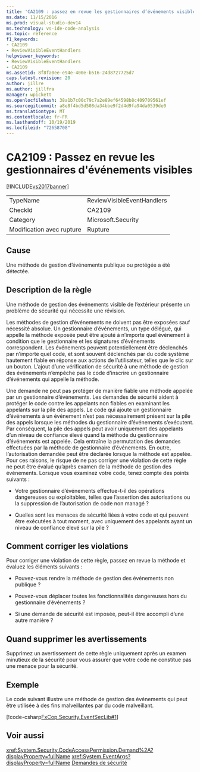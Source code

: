 ```yaml
---
title: 'CA2109 : passez en revue les gestionnaires d’événements visibles | Microsoft Docs'
ms.date: 11/15/2016
ms.prod: visual-studio-dev14
ms.technology: vs-ide-code-analysis
ms.topic: reference
f1_keywords:
- CA2109
- ReviewVisibleEventHandlers
helpviewer_keywords:
- ReviewVisibleEventHandlers
- CA2109
ms.assetid: 8f8fa0ee-e94e-400e-b516-24d8727725d7
caps.latest.revision: 20
author: jillre
ms.author: jillfra
manager: wpickett
ms.openlocfilehash: 38a1b7c00c79c7a2e89ef64598b8c409709561ef
ms.sourcegitcommit: a8e8f4bd5d508da34bbe9f2d4d9fa94da0539de0
ms.translationtype: MT
ms.contentlocale: fr-FR
ms.lasthandoff: 10/19/2019
ms.locfileid: "72658708"
---
```

# <a name="ca2109-review-visible-event-handlers"></a>CA2109 : Passez en revue les gestionnaires d'événements visibles
[!INCLUDE[vs2017banner](../includes/vs2017banner.md)]

|||
|-|-|
|TypeName|ReviewVisibleEventHandlers|
|CheckId|CA2109|
|Category|Microsoft.Security|
|Modification avec rupture|Rupture|

## <a name="cause"></a>Cause
 Une méthode de gestion d’événements publique ou protégée a été détectée.

## <a name="rule-description"></a>Description de la règle
 Une méthode de gestion des événements visible de l’extérieur présente un problème de sécurité qui nécessite une révision.

 Les méthodes de gestion d’événements ne doivent pas être exposées sauf nécessité absolue. Un gestionnaire d’événements, un type délégué, qui appelle la méthode exposée peut être ajouté à n’importe quel événement à condition que le gestionnaire et les signatures d’événements correspondent. Les événements peuvent potentiellement être déclenchés par n’importe quel code, et sont souvent déclenchés par du code système hautement fiable en réponse aux actions de l’utilisateur, telles que le clic sur un bouton. L’ajout d’une vérification de sécurité à une méthode de gestion des événements n’empêche pas le code d’inscrire un gestionnaire d’événements qui appelle la méthode.

 Une demande ne peut pas protéger de manière fiable une méthode appelée par un gestionnaire d’événements. Les demandes de sécurité aident à protéger le code contre les appelants non fiables en examinant les appelants sur la pile des appels. Le code qui ajoute un gestionnaire d’événements à un événement n’est pas nécessairement présent sur la pile des appels lorsque les méthodes du gestionnaire d’événements s’exécutent. Par conséquent, la pile des appels peut avoir uniquement des appelants d’un niveau de confiance élevé quand la méthode du gestionnaire d’événements est appelée. Cela entraîne la permutation des demandes effectuées par la méthode de gestionnaire d’événements. En outre, l’autorisation demandée peut être déclarée lorsque la méthode est appelée. Pour ces raisons, le risque de ne pas corriger une violation de cette règle ne peut être évalué qu’après examen de la méthode de gestion des événements. Lorsque vous examinez votre code, tenez compte des points suivants :

- Votre gestionnaire d’événements effectue-t-il des opérations dangereuses ou exploitables, telles que l’assertion des autorisations ou la suppression de l’autorisation de code non managé ?

- Quelles sont les menaces de sécurité liées à votre code et qui peuvent être exécutées à tout moment, avec uniquement des appelants ayant un niveau de confiance élevé sur la pile ?

## <a name="how-to-fix-violations"></a>Comment corriger les violations
 Pour corriger une violation de cette règle, passez en revue la méthode et évaluez les éléments suivants :

- Pouvez-vous rendre la méthode de gestion des événements non publique ?

- Pouvez-vous déplacer toutes les fonctionnalités dangereuses hors du gestionnaire d’événements ?

- Si une demande de sécurité est imposée, peut-il être accompli d’une autre manière ?

## <a name="when-to-suppress-warnings"></a>Quand supprimer les avertissements
 Supprimez un avertissement de cette règle uniquement après un examen minutieux de la sécurité pour vous assurer que votre code ne constitue pas une menace pour la sécurité.

## <a name="example"></a>Exemple
 Le code suivant illustre une méthode de gestion des événements qui peut être utilisée à des fins malveillantes par du code malveillant.

 [!code-csharp[FxCop.Security.EventSecLib#1](../snippets/csharp/VS_Snippets_CodeAnalysis/FxCop.Security.EventSecLib/cs/FxCop.Security.EventSecLib.cs#1)]

## <a name="see-also"></a>Voir aussi
 <xref:System.Security.CodeAccessPermission.Demand%2A?displayProperty=fullName> <xref:System.EventArgs?displayProperty=fullName>
 [Demandes de sécurité](https://msdn.microsoft.com/324c14f8-54ff-494d-9fd1-bfd20962c8ba)
